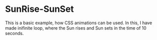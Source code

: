 # SunRise-SunSet

This is a basic example, how CSS animations can be used.
In this, I have made inifinite loop, where the Sun rises and Sun sets in the time of 10 seconds.
